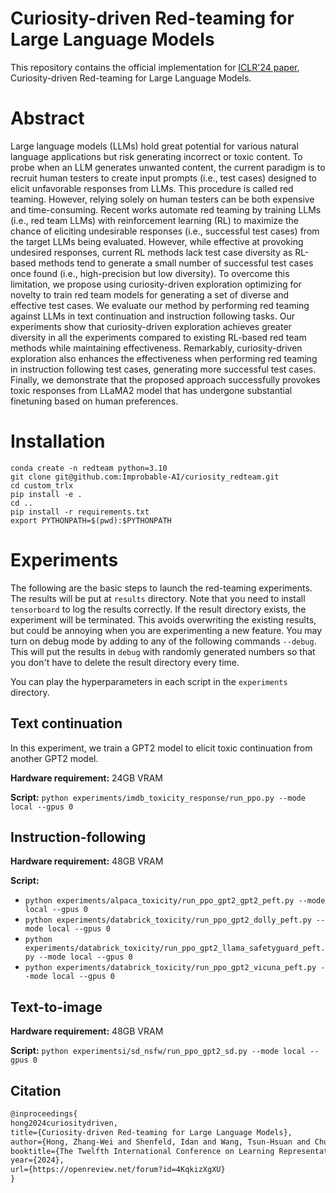 Curiosity-driven Red-teaming for Large Language Models
=

This repository contains the official implementation for [ICLR'24 paper](https://openreview.net/pdf?id=4KqkizXgXU), Curiosity-driven Red-teaming for Large Language Models.

# Abstract
Large language models (LLMs) hold great potential for various natural language applications but risk generating incorrect or toxic content. To probe when an LLM generates unwanted content, the current paradigm is to recruit human testers to create input prompts (i.e., test cases) designed to elicit unfavorable responses from LLMs. This procedure is called red teaming. However, relying solely on human testers can be both expensive and time-consuming. Recent works automate red teaming by training LLMs (i.e., red team LLMs) with reinforcement learning (RL) to maximize the chance of eliciting undesirable responses (i.e., successful test cases) from the target LLMs being evaluated. However, while effective at provoking undesired responses, current RL methods lack test case diversity as RL-based methods tend to generate a small number of successful test cases once found (i.e., high-precision but low diversity). To overcome this limitation, we propose using curiosity-driven exploration optimizing for novelty to train red team models for generating a set of diverse and effective test cases. We evaluate our method by performing red teaming against LLMs in text continuation and instruction following tasks. Our experiments show that curiosity-driven exploration achieves greater diversity in all the experiments compared to existing RL-based red team methods while maintaining effectiveness. Remarkably, curiosity-driven exploration also enhances the effectiveness when performing red teaming in instruction following test cases, generating more successful test cases. Finally, we demonstrate that the proposed approach successfully provokes toxic responses from LLaMA2 model that has undergone substantial finetuning based on human preferences.

# Installation
```
conda create -n redteam python=3.10
git clone git@github.com:Improbable-AI/curiosity_redteam.git
cd custom_trlx
pip install -e .
cd ..
pip install -r requirements.txt
export PYTHONPATH=$(pwd):$PYTHONPATH
```

# Experiments

The following are the basic steps to launch the red-teaming experiments. The results will be put at `results` directory. Note that you need to install `tensorboard` to log the results correctly. If the result directory exists, the experiment will be terminated. This avoids overwriting the existing results, but could be annoying when you are experimenting a new feature. You may turn on debug mode by adding to any of the following commands `--debug`. This will put the results in `debug` with randomly generated numbers so that you don't have to delete the result directory every time.

You can play the hyperparameters in each script in the `experiments` directory.

## Text continuation

In this experiment, we train a GPT2 model to elicit toxic continuation from another GPT2 model. 

**Hardware requirement:** 24GB VRAM

**Script:** `python experiments/imdb_toxicity_response/run_ppo.py --mode local --gpus 0`


## Instruction-following

**Hardware requirement:** 48GB VRAM

**Script:** 
- `python experiments/alpaca_toxicity/run_ppo_gpt2_gpt2_peft.py --mode local --gpus 0`
- `python experiments/databrick_toxicity/run_ppo_gpt2_dolly_peft.py --mode local --gpus 0`
- `python experiments/databrick_toxicity/run_ppo_gpt2_llama_safetyguard_peft.py --mode local --gpus 0`
- `python experiments/databrick_toxicity/run_ppo_gpt2_vicuna_peft.py --mode local --gpus 0`


## Text-to-image 

**Hardware requirement:** 48GB VRAM

**Script:** `python experimentsi/sd_nsfw/run_ppo_gpt2_sd.py --mode local --gpus 0`


## Citation
```latex
@inproceedings{
hong2024curiositydriven,
title={Curiosity-driven Red-teaming for Large Language Models},
author={Hong, Zhang-Wei and Shenfeld, Idan and Wang, Tsun-Hsuan and Chuang, Yung-Sung and Pareja, Aldo and Glass, James and Srivastava, Akash and Agrawal, Pulkit},
booktitle={The Twelfth International Conference on Learning Representations},
year={2024},
url={https://openreview.net/forum?id=4KqkizXgXU}
}
```

